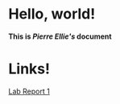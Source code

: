 # Hello, world!

**This is *Pierre Ellie's* document**

# Links!

[Lab Report 1](lab-report-1-wekk-0.html)